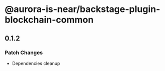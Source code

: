 # @aurora-is-near/backstage-plugin-blockchain-common

## 0.1.2

### Patch Changes

- Dependencies cleanup
